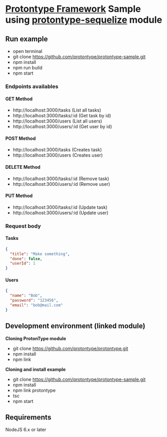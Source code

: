 # [Protontype Framework](https://github.com/protontype/protontype) Sample using [protontype-sequelize](https://github.com/protontype/protontype-sequelize) module

## Run example
 - open terminal
 - git clone https://github.com/protontype/protontype-sample.git
 - npm install
 - npm run build
 - npm start

### Endpoints availables
#### GET Method
- http://localhost:3000/tasks  (List all tasks)
- http://localhost:3000/tasks/:id (Get task by id)
- http://localhost:3000/users (List all users)
- http://localhost:3000/users/:id (Get user by id)
 
#### POST Method
- http://localhost:3000/tasks (Creates task)
- http://localhost:3000/users (Creates user)

#### DELETE Method
- http://localhost:3000/tasks/:id (Remove task)
- http://localhost:3000/users/:id (Remove user)

#### PUT Method
- http://localhost:3000/tasks/:id (Update task)
- http://localhost:3000/users/:id (Update user)

### Request body
#### Tasks
```json
{
  "title": "Make something",
  "done": false,
  "userId": 1
}
```

#### Users
```json
{
  "name": "Bob",
  "password": "123456",
  "email": "bob@mail.com"
}
```

## Development environment (linked module)

**Cloning ProtonType module**

- git clone https://github.com/protontype/protontype.git
- npm install
- npm link

**Cloning and install example**

 - git clone https://github.com/protontype/protontype-sample.git
- npm install
- npm link protontype
- tsc
- npm start

## Requirements
NodeJS 6.x or later
